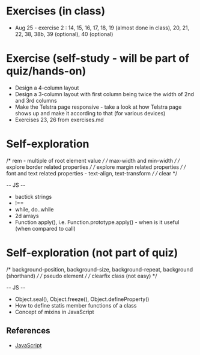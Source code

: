 # Exercises (in class)
- Aug 25 - exercise 2 : 14, 15, 16, 17, 18, 19 (almost done in class), 20, 21, 22, 38, 38b, 39 (optional), 40 (optional)

# Exercise (self-study - will be part of quiz/hands-on)
- Design a 4-column layout
- Design a 3-column layout with first column being twice the width of 2nd and 3rd columns
- Make the Telstra page responsive - take a look at how Telstra page shows up and make it according to that (for various devices)
- Exercises 23, 26 from exercises.md

# Self-exploration
/* rem - multiple of root element value */
/* max-width and min-width */
/* explore border related properties */
/* explore margin related properties */
/* font and text related properties - text-align, text-transform */
/* clear */

-- JS --
- bactick strings
- !==
- while, do..while
- 2d arrays
- Function apply(), i.e. Function.prototype.apply() - when is it useful (when compared to call)

# Self-exploration (not part of quiz)
/* background-position, background-size, background-repeat, background (shorthand) */
/* pseudo element */
/* clearfix class (not easy) */

-- JS --
- Object.seal(), Object.freeze(), Object.defineProperty()
- How to define statis member functions of a class
- Concept of mixins in JavaScript

## References
- [JavaScript](https://javascript.info/)